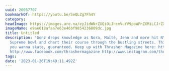 ```yaml
---
uuid: 20057707
bookmarkOf: https://youtu.be/SeQLZg7Fh4Y
category: 
headImage: https://images.are.na/eyJidWNrZXQiOiJhcmVuYV9pbWFnZXMiLCJrZXkiOiIyMDA1NzcwNy9vcmlnaW5hbF9lOWFlNjE4YWZhYTdlNjNlNDZiZjk4NTQyMzY4MDlkYy5qcGciLCJlZGl0cyI6eyJyZXNpemUiOnsid2lkdGgiOjEyMDAsImhlaWdodCI6MTIwMCwiZml0IjoiaW5zaWRlIiwid2l0aG91dEVubGFyZ2VtZW50Ijp0cnVlfSwid2VicCI6eyJxdWFsaXR5Ijo5MH0sImpwZWciOnsicXVhbGl0eSI6OTB9LCJyb3RhdGUiOm51bGx9fQ==?bc=0
imageName: e9ae618afaa7e63e46bf9854236809dc.jpg
title: Untitled
description: 'Gonz drops knowledge as Nora, Maïté, Jenn and more hit NYC to rip the
  Supreme bowl and chart their course through the bustling streets. This will make
  you wanna skate, guaranteed. Keep up with Thrasher Magazine here: http://www.thrashermagazine.com
  http://www.facebook.com/thrashermagazine http://www.instagram.com/thrashermag http://www.twitter.com/thrashermag'
tags: 
date: '2023-01-26T19:49:11.492Z'
---
```

